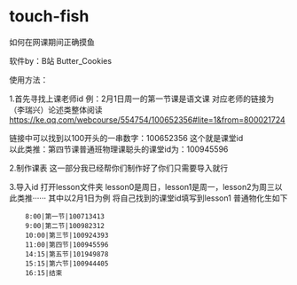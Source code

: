 # touch-fish
如何在网课期间正确摸鱼


软件by：B站 Butter_Cookies  


使用方法：

1.首先寻找上课老师id
         例：2月1日周一的第一节课是语文课 对应老师的链接为  
        （李瑞兴）论述类整体阅读 
https://ke.qq.com/webcourse/554754/100652356#lite=1&from=800021724
                        
链接中可以找到以100开头的一串数字：100652356
这个就是课堂id<br>
以此类推：第四节课普通班物理课聪头的课堂id为：100945596
     
     
  2.制作课表
  这一部分我已经帮你们制作好了你们只需要导入就行
  
  
  3.导入id
  打开lesson文件夹
  lesson0是周日，lesson1是周一，lesson2为周三以此类推······
  其中以2月1日为例
  将自己找到的课堂id填写到lesson1
  普通物化生如下

        8:00|第一节|100713413
        9:00|第二节|100982312
        10:00|第三节|100924393
        11:00|第四节|100945596
        14:15|第五节|101949878
        15:15|第六节|100944405
        16:15|结束
